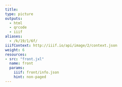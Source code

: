 ```yaml
---
title:
type: picture
outputs:
  - html
  - qrcode
  - iiif
aliases:
  - /k/19/1/6f/
iiifContext: http://iiif.io/api/image/2/context.json
weight: 6
resources:
- src: "front.jxl"
  name: front
  params:
    iiif: front/info.json
    hint: non-paged
---
```

